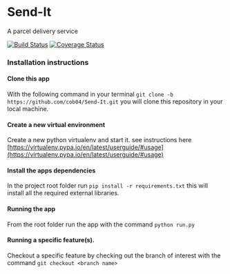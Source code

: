 # Send-It
A parcel delivery service

[![Build Status](https://travis-ci.com/cob04/Send-It.svg?branch=ch-setup-travisci-161732002)](https://travis-ci.com/cob04/Send-It)
[![Coverage Status](https://coveralls.io/repos/github/cob04/Send-It/badge.svg?branch=ch-setup-travisci-161732002)](https://coveralls.io/github/cob04/Send-It?branch=develop)

### Installation instructions
#### **Clone this app**
With the following command in your terminal `git clone -b https://github.com/cob04/Send-It.git`
you will clone this repository in your local machine.
#### **Create a new virtual environment**
Create a new python virtualenv and start it.
see instructions here [https://virtualenv.pypa.io/en/latest/userguide/#usage](https://virtualenv.pypa.io/en/latest/userguide/#usage)
#### **Install the apps dependencies**
In the project root folder run `pip install -r requirements.txt`
this will install all the required external libraries.
#### **Running the app**
From the root folder run the app with the command `python run.py`
#### **Running a specific feature(s).**
Checkout a specific feature by checking out the branch of interest
with the command `git checkout <branch name>`
